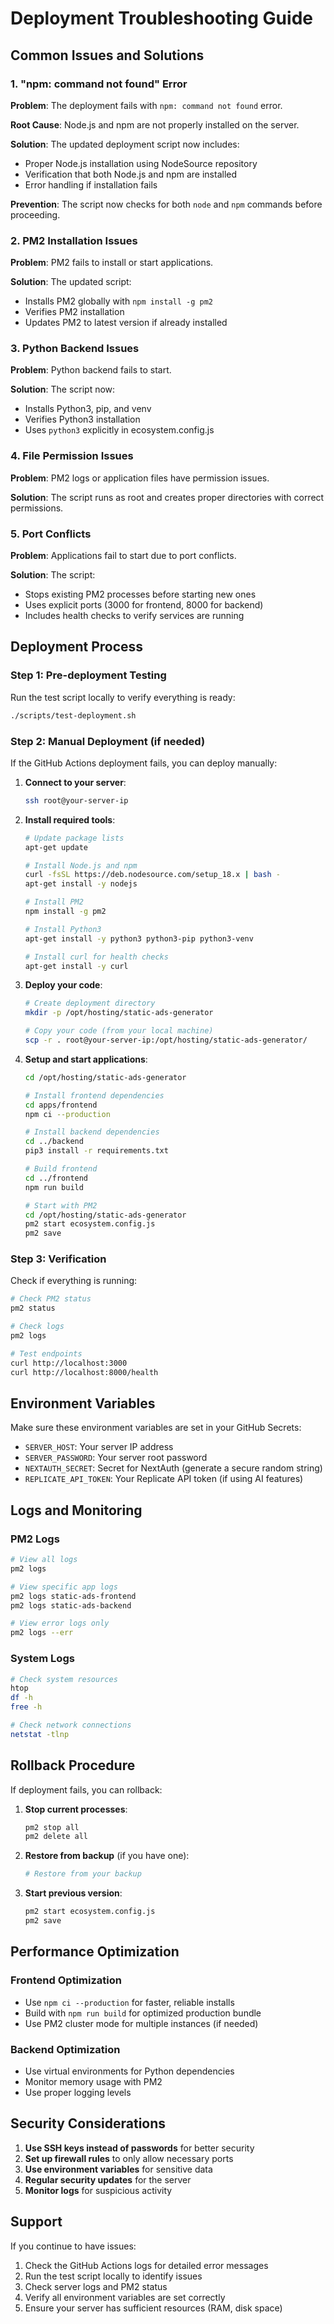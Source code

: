 # Deployment Troubleshooting Guide

## Common Issues and Solutions

### 1. "npm: command not found" Error

**Problem**: The deployment fails with `npm: command not found` error.

**Root Cause**: Node.js and npm are not properly installed on the server.

**Solution**: The updated deployment script now includes:
- Proper Node.js installation using NodeSource repository
- Verification that both Node.js and npm are installed
- Error handling if installation fails

**Prevention**: The script now checks for both `node` and `npm` commands before proceeding.

### 2. PM2 Installation Issues

**Problem**: PM2 fails to install or start applications.

**Solution**: The updated script:
- Installs PM2 globally with `npm install -g pm2`
- Verifies PM2 installation
- Updates PM2 to latest version if already installed

### 3. Python Backend Issues

**Problem**: Python backend fails to start.

**Solution**: The script now:
- Installs Python3, pip, and venv
- Verifies Python3 installation
- Uses `python3` explicitly in ecosystem.config.js

### 4. File Permission Issues

**Problem**: PM2 logs or application files have permission issues.

**Solution**: The script runs as root and creates proper directories with correct permissions.

### 5. Port Conflicts

**Problem**: Applications fail to start due to port conflicts.

**Solution**: The script:
- Stops existing PM2 processes before starting new ones
- Uses explicit ports (3000 for frontend, 8000 for backend)
- Includes health checks to verify services are running

## Deployment Process

### Step 1: Pre-deployment Testing

Run the test script locally to verify everything is ready:

```bash
./scripts/test-deployment.sh
```

### Step 2: Manual Deployment (if needed)

If the GitHub Actions deployment fails, you can deploy manually:

1. **Connect to your server**:
   ```bash
   ssh root@your-server-ip
   ```

2. **Install required tools**:
   ```bash
   # Update package lists
   apt-get update
   
   # Install Node.js and npm
   curl -fsSL https://deb.nodesource.com/setup_18.x | bash -
   apt-get install -y nodejs
   
   # Install PM2
   npm install -g pm2
   
   # Install Python3
   apt-get install -y python3 python3-pip python3-venv
   
   # Install curl for health checks
   apt-get install -y curl
   ```

3. **Deploy your code**:
   ```bash
   # Create deployment directory
   mkdir -p /opt/hosting/static-ads-generator
   
   # Copy your code (from your local machine)
   scp -r . root@your-server-ip:/opt/hosting/static-ads-generator/
   ```

4. **Setup and start applications**:
   ```bash
   cd /opt/hosting/static-ads-generator
   
   # Install frontend dependencies
   cd apps/frontend
   npm ci --production
   
   # Install backend dependencies
   cd ../backend
   pip3 install -r requirements.txt
   
   # Build frontend
   cd ../frontend
   npm run build
   
   # Start with PM2
   cd /opt/hosting/static-ads-generator
   pm2 start ecosystem.config.js
   pm2 save
   ```

### Step 3: Verification

Check if everything is running:

```bash
# Check PM2 status
pm2 status

# Check logs
pm2 logs

# Test endpoints
curl http://localhost:3000
curl http://localhost:8000/health
```

## Environment Variables

Make sure these environment variables are set in your GitHub Secrets:

- `SERVER_HOST`: Your server IP address
- `SERVER_PASSWORD`: Your server root password
- `NEXTAUTH_SECRET`: Secret for NextAuth (generate a secure random string)
- `REPLICATE_API_TOKEN`: Your Replicate API token (if using AI features)

## Logs and Monitoring

### PM2 Logs
```bash
# View all logs
pm2 logs

# View specific app logs
pm2 logs static-ads-frontend
pm2 logs static-ads-backend

# View error logs only
pm2 logs --err
```

### System Logs
```bash
# Check system resources
htop
df -h
free -h

# Check network connections
netstat -tlnp
```

## Rollback Procedure

If deployment fails, you can rollback:

1. **Stop current processes**:
   ```bash
   pm2 stop all
   pm2 delete all
   ```

2. **Restore from backup** (if you have one):
   ```bash
   # Restore from your backup
   ```

3. **Start previous version**:
   ```bash
   pm2 start ecosystem.config.js
   pm2 save
   ```

## Performance Optimization

### Frontend Optimization
- Use `npm ci --production` for faster, reliable installs
- Build with `npm run build` for optimized production bundle
- Use PM2 cluster mode for multiple instances (if needed)

### Backend Optimization
- Use virtual environments for Python dependencies
- Monitor memory usage with PM2
- Use proper logging levels

## Security Considerations

1. **Use SSH keys instead of passwords** for better security
2. **Set up firewall rules** to only allow necessary ports
3. **Use environment variables** for sensitive data
4. **Regular security updates** for the server
5. **Monitor logs** for suspicious activity

## Support

If you continue to have issues:

1. Check the GitHub Actions logs for detailed error messages
2. Run the test script locally to identify issues
3. Check server logs and PM2 status
4. Verify all environment variables are set correctly
5. Ensure your server has sufficient resources (RAM, disk space)
